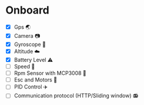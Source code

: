 # Onboard

- [x] Gps :earth_asia:
- [x] Camera :camera:
- [x] Gyroscope :radio_button:
- [x] Altitude :cloud:
- [x] Battery Level :warning:
- [ ] Speed :racehorse:
- [ ] Rpm Sensor with MCP3008 :repeat:
- [ ] Esc and Motors :rocket:
- [ ] PID Control :airplane:
- [ ] Communication protocol (HTTP/Sliding window) :radio:
